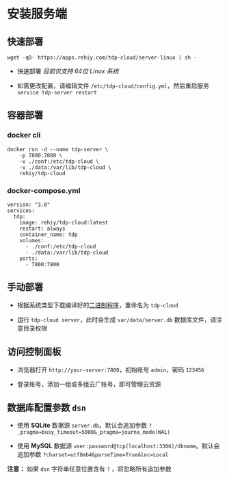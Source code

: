 # 安装服务端

## 快速部署

```shell
wget -qO- https://apps.rehiy.com/tdp-cloud/server-linux | sh -
```

- 快速部署 *目前仅支持 64位 Linux 系统*

- 如需更改配置，请编辑文件 `/etc/tdp-cloud/config.yml`，然后重启服务 `service tdp-server restart`

## 容器部署

### docker cli

```shell
docker run -d --name tdp-server \
    -p 7800:7800 \
    -v ./conf:/etc/tdp-cloud \
    -v ./data:/var/lib/tdp-cloud \
    rehiy/tdp-cloud
```

### docker-compose.yml

```ymal
version: "3.0"
services:
  tdp:
    image: rehiy/tdp-cloud:latest
    restart: always
    container_name: tdp
    volumes:
      - ./conf:/etc/tdp-cloud
      - ./data:/var/lib/tdp-cloud
    ports:
      - 7800:7800
```

## 手动部署

- 根据系统类型下载编译好的[二进制程序](https://github.com/open-tdp/tdp-cloud/releases)，重命名为 `tdp-cloud`

- 运行 `tdp-cloud server`，此时会生成 `var/data/server.db` 数据库文件，请注意目录权限

## 访问控制面板

- 浏览器打开 `http://your-server:7800`，初始账号 `admin`，密码 `123456`

- 登录账号，添加一组或多组云厂账号，即可管理云资源

## 数据库配置参数 `dsn`

- 使用 **SQLite** 数据源 `server.db`。默认会追加参数 `?_pragma=busy_timeout=5000&_pragma=journa_mode(WAL)`

- 使用 **MySQL**  数据源 `user:password@tcp(localhost:3306)/dbname`。默认会追加参数 `?charset=utf8mb4&parseTime=True&loc=Local`

**注意：** 如果 `dsn` 字符串任意位置含有 `?` ，将忽略所有追加参数
